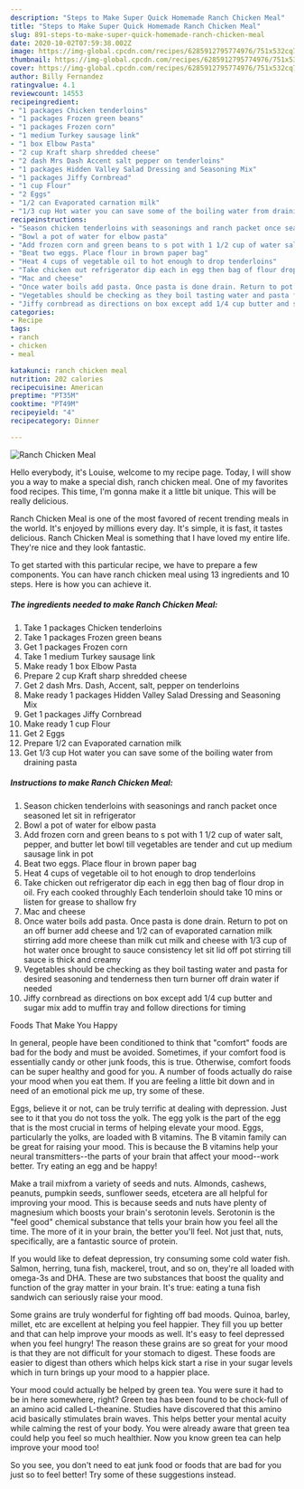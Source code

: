 ```yaml
---
description: "Steps to Make Super Quick Homemade Ranch Chicken Meal"
title: "Steps to Make Super Quick Homemade Ranch Chicken Meal"
slug: 891-steps-to-make-super-quick-homemade-ranch-chicken-meal
date: 2020-10-02T07:59:38.002Z
image: https://img-global.cpcdn.com/recipes/6285912795774976/751x532cq70/ranch-chicken-meal-recipe-main-photo.jpg
thumbnail: https://img-global.cpcdn.com/recipes/6285912795774976/751x532cq70/ranch-chicken-meal-recipe-main-photo.jpg
cover: https://img-global.cpcdn.com/recipes/6285912795774976/751x532cq70/ranch-chicken-meal-recipe-main-photo.jpg
author: Billy Fernandez
ratingvalue: 4.1
reviewcount: 14553
recipeingredient:
- "1 packages Chicken tenderloins"
- "1 packages Frozen green beans"
- "1 packages Frozen corn"
- "1 medium Turkey sausage link"
- "1 box Elbow Pasta"
- "2 cup Kraft sharp shredded cheese"
- "2 dash Mrs Dash Accent salt pepper on tenderloins"
- "1 packages Hidden Valley Salad Dressing and Seasoning Mix"
- "1 packages Jiffy Cornbread"
- "1 cup Flour"
- "2 Eggs"
- "1/2 can Evaporated carnation milk"
- "1/3 cup Hot water you can save some of the boiling water from draining pasta"
recipeinstructions:
- "Season chicken tenderloins with seasonings and ranch packet once seasoned let sit in refrigerator"
- "Bowl a pot of water for elbow pasta"
- "Add frozen corn and green beans to s pot with 1 1/2 cup of water salt, pepper, and butter let bowl till vegetables are tender and cut up medium sausage link in pot"
- "Beat two eggs. Place flour in brown paper bag"
- "Heat 4 cups of vegetable oil to hot enough to drop tenderloins"
- "Take chicken out refrigerator dip each in egg then bag of flour drop in oil. Fry each cooked throughly Each tenderloin  should take 10 mins or listen for grease to shallow fry"
- "Mac and cheese"
- "Once water boils add pasta. Once pasta is done drain. Return to pot on an off burner add cheese and 1/2 can of evaporated carnation milk stirring add more cheese than milk cut milk and cheese with 1/3 cup of hot water once brought to sauce consistency let sit lid off pot stirring till sauce is thick and creamy"
- "Vegetables should be checking as they boil tasting water and pasta for desired seasoning and tenderness then turn burner off drain water if needed"
- "Jiffy cornbread as directions on box except add 1/4 cup butter and sugar mix add to muffin tray and follow directions for timing"
categories:
- Recipe
tags:
- ranch
- chicken
- meal

katakunci: ranch chicken meal 
nutrition: 202 calories
recipecuisine: American
preptime: "PT35M"
cooktime: "PT49M"
recipeyield: "4"
recipecategory: Dinner

---
```



![Ranch Chicken Meal](https://img-global.cpcdn.com/recipes/6285912795774976/751x532cq70/ranch-chicken-meal-recipe-main-photo.jpg)

Hello everybody, it's Louise, welcome to my recipe page. Today, I will show you a way to make a special dish, ranch chicken meal. One of my favorites food recipes. This time, I'm gonna make it a little bit unique. This will be really delicious.

Ranch Chicken Meal is one of the most favored of recent trending meals in the world. It's enjoyed by millions every day. It's simple, it is fast, it tastes delicious. Ranch Chicken Meal is something that I have loved my entire life. They're nice and they look fantastic.




To get started with this particular recipe, we have to prepare a few components. You can have ranch chicken meal using 13 ingredients and 10 steps. Here is how you can achieve it.

<!--inarticleads1-->

##### The ingredients needed to make Ranch Chicken Meal:

1. Take 1 packages Chicken tenderloins
1. Take 1 packages Frozen green beans
1. Get 1 packages Frozen corn
1. Take 1 medium Turkey sausage link
1. Make ready 1 box Elbow Pasta
1. Prepare 2 cup Kraft sharp shredded cheese
1. Get 2 dash Mrs. Dash, Accent, salt, pepper on tenderloins
1. Make ready 1 packages Hidden Valley Salad Dressing and Seasoning Mix
1. Get 1 packages Jiffy Cornbread
1. Make ready 1 cup Flour
1. Get 2 Eggs
1. Prepare 1/2 can Evaporated carnation milk
1. Get 1/3 cup Hot water you can save some of the boiling water from draining pasta




<!--inarticleads2-->

##### Instructions to make Ranch Chicken Meal:

1. Season chicken tenderloins with seasonings and ranch packet once seasoned let sit in refrigerator
1. Bowl a pot of water for elbow pasta
1. Add frozen corn and green beans to s pot with 1 1/2 cup of water salt, pepper, and butter let bowl till vegetables are tender and cut up medium sausage link in pot
1. Beat two eggs. Place flour in brown paper bag
1. Heat 4 cups of vegetable oil to hot enough to drop tenderloins
1. Take chicken out refrigerator dip each in egg then bag of flour drop in oil. Fry each cooked throughly Each tenderloin  should take 10 mins or listen for grease to shallow fry
1. Mac and cheese
1. Once water boils add pasta. Once pasta is done drain. Return to pot on an off burner add cheese and 1/2 can of evaporated carnation milk stirring add more cheese than milk cut milk and cheese with 1/3 cup of hot water once brought to sauce consistency let sit lid off pot stirring till sauce is thick and creamy
1. Vegetables should be checking as they boil tasting water and pasta for desired seasoning and tenderness then turn burner off drain water if needed
1. Jiffy cornbread as directions on box except add 1/4 cup butter and sugar mix add to muffin tray and follow directions for timing




Foods That Make You Happy


In general, people have been conditioned to think that "comfort" foods are bad for the body and must be avoided. Sometimes, if your comfort food is essentially candy or other junk foods, this is true. Otherwise, comfort foods can be super healthy and good for you. A number of foods actually do raise your mood when you eat them. If you are feeling a little bit down and in need of an emotional pick me up, try some of these.

Eggs, believe it or not, can be truly terrific at dealing with depression. Just see to it that you do not toss the yolk. The egg yolk is the part of the egg that is the most crucial in terms of helping elevate your mood. Eggs, particularly the yolks, are loaded with B vitamins. The B vitamin family can be great for raising your mood. This is because the B vitamins help your neural transmitters--the parts of your brain that affect your mood--work better. Try eating an egg and be happy!

Make a trail mixfrom a variety of seeds and nuts. Almonds, cashews, peanuts, pumpkin seeds, sunflower seeds, etcetera are all helpful for improving your mood. This is because seeds and nuts have plenty of magnesium which boosts your brain's serotonin levels. Serotonin is the "feel good" chemical substance that tells your brain how you feel all the time. The more of it in your brain, the better you'll feel. Not just that, nuts, specifically, are a fantastic source of protein.

If you would like to defeat depression, try consuming some cold water fish. Salmon, herring, tuna fish, mackerel, trout, and so on, they're all loaded with omega-3s and DHA. These are two substances that boost the quality and function of the gray matter in your brain. It's true: eating a tuna fish sandwich can seriously raise your mood. 

Some grains are truly wonderful for fighting off bad moods. Quinoa, barley, millet, etc are excellent at helping you feel happier. They fill you up better and that can help improve your moods as well. It's easy to feel depressed when you feel hungry! The reason these grains are so great for your mood is that they are not difficult for your stomach to digest. These foods are easier to digest than others which helps kick start a rise in your sugar levels which in turn brings up your mood to a happier place.

Your mood could actually be helped by green tea. You were sure it had to be in here somewhere, right? Green tea has been found to be chock-full of an amino acid called L-theanine. Studies have discovered that this amino acid basically stimulates brain waves. This helps better your mental acuity while calming the rest of your body. You were already aware that green tea could help you feel so much healthier. Now you know green tea can help improve your mood too!

So you see, you don't need to eat junk food or foods that are bad for you just so to feel better! Try  some  of  these  suggestions  instead.

